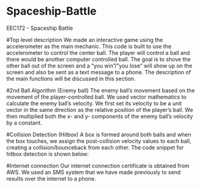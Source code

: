 # Spaceship-Battle
EEC172 - Spaceship Battle


 

#Top level description
We made an interactive game using the accelerometer as the main mechanic. This code is built to use the accelerometer to control the center ball. The player will control a ball and there would be another computer controlled ball. The goal is to shove the other ball out of the screen and a “you win”/”you lose” will show up on the screen and also be sent as a text message to a phone. The description of the main functions will be discussed in this section.




#2nd Ball Algorithm (Enemy ball)
The enemy ball’s movement based on the movement of the player-controlled ball. We used vector mathematics to calculate the enemy ball’s velocity. We first set its velocity to be a unit vector in the same direction as the relative position of the player’s ball. We then multiplied both the x- and y- components of the enemy ball’s velocity by a constant.


#Collision Detection (Hitbox)
A box is formed around both balls and when the box touches, we assign the post-collision velocity values to each ball, creating a collision/bounceback from each other. The code snippet for hitbox detection is shown below:



#Internet connection
Our internet connection certificate is obtained from AWS. We used an SMS system that we have made previously to send results over the internet to a phone.
